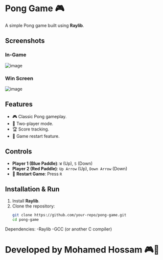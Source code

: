 # Pong Game 🎮

A simple Pong game built using **Raylib**.

## Screenshots

### In-Game
![image](https://github.com/user-attachments/assets/3ce9a7bc-29f7-4a59-bfc5-e828e72954bb)


### Win Screen
![image](https://github.com/user-attachments/assets/5eb391ae-05d5-4da3-ac66-8c8349db20d8)


## Features
- 🎮 Classic Pong gameplay.
- 👫 Two-player mode.
- 🏆 Score tracking.
- 🔄 Game restart feature.

## Controls
- **Player 1 (Blue Paddle)**: `W` (Up), `S` (Down)
- **Player 2 (Red Paddle)**: `Up Arrow` (Up), `Down Arrow` (Down)
- 🔁 **Restart Game**: Press `R`

## Installation & Run
1. Install **Raylib**.
2. Clone the repository:
   ```sh
   git clone https://github.com/your-repo/pong-game.git
   cd pong-game

Dependencies:
-Raylib
-GCC (or another C compiler)

# Developed by Mohamed Hossam 🎮🚀
